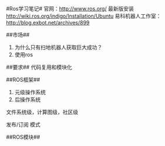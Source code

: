#Ros学习笔记#
官网：http://www.ros.org/
最新版安装 http://wiki.ros.org/indigo/Installation/Ubuntu
易科机器人工作室：http://blog.exbot.net/archives/899



##市场##
1. 为什么只有扫地机器人获取巨大成功？
2. 使用ros


##要求##
代码复用和模块化

##ROS框架##
1. 元级操作系统
2. 后操作系统


文件系统级，计算图级，社区级

发布/订阅 模式

##ROS模块##
